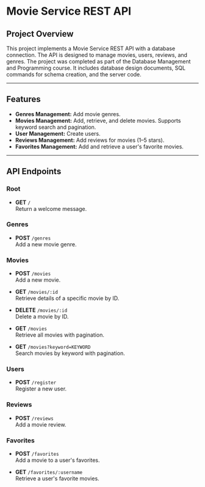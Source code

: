 # Movie Service REST API

## Project Overview
This project implements a Movie Service REST API with a database connection. The API is designed to manage movies, users, reviews, and genres. The project was completed as part of the Database Management and Programming course. It includes database design documents, SQL commands for schema creation, and the server code.

---

## Features

- **Genres Management:** Add movie genres.
- **Movies Management:** Add, retrieve, and delete movies. Supports keyword search and pagination.
- **User Management:** Create users.
- **Reviews Management:** Add reviews for movies (1–5 stars).
- **Favorites Management:** Add and retrieve a user's favorite movies.

---

## API Endpoints

### Root
- **GET** `/`  
  Return a welcome message.

### Genres
- **POST** `/genres`  
  Add a new movie genre.

### Movies
- **POST** `/movies`  
  Add a new movie.

- **GET** `/movies/:id`  
  Retrieve details of a specific movie by ID.

- **DELETE** `/movies/:id`  
  Delete a movie by ID.

- **GET** `/movies`  
  Retrieve all movies with pagination.

- **GET** `/movies?keyword=KEYWORD`  
  Search movies by keyword with pagination.

### Users
- **POST** `/register`  
  Register a new user.

### Reviews
- **POST** `/reviews`  
  Add a movie review.

### Favorites
- **POST** `/favorites`  
  Add a movie to a user's favorites.

- **GET** `/favorites/:username`  
  Retrieve a user's favorite movies.
